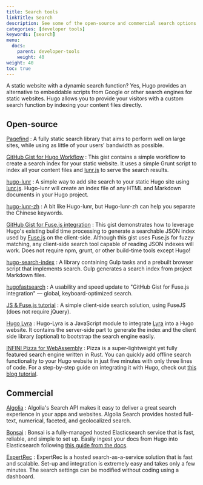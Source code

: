 ```yaml
---
title: Search tools
linkTitle: Search
description: See some of the open-source and commercial search options for your newly created Hugo website.
categories: [developer tools]
keywords: [search]
menu:
  docs:
    parent: developer-tools
    weight: 40
weight: 40
toc: true
---
```


A static website with a dynamic search function? Yes, Hugo provides an alternative to embeddable scripts from Google or other search engines for static websites. Hugo allows you to provide your visitors with a custom search function by indexing your content files directly.

## Open-source

[Pagefind](https://github.com/cloudcannon/pagefind)
: A fully static search library that aims to perform well on large sites, while using as little of your users' bandwidth as possible.

[GitHub Gist for Hugo Workflow](https://gist.github.com/sebz/efddfc8fdcb6b480f567)
: This gist contains a simple workflow to create a search index for your static website. It uses a simple Grunt script to index all your content files and [lunr.js](https://lunrjs.com/) to serve the search results.

[hugo-lunr](https://www.npmjs.com/package/hugo-lunr)
: A simple way to add site search to your static Hugo site using [lunr.js](https://lunrjs.com/). Hugo-lunr will create an index file of any HTML and Markdown documents in your Hugo project.

[hugo-lunr-zh](https://www.npmjs.com/package/hugo-lunr-zh)
: A bit like Hugo-lunr, but Hugo-lunr-zh can help you separate the Chinese keywords.

[GitHub Gist for Fuse.js integration](https://gist.github.com/eddiewebb/735feb48f50f0ddd65ae5606a1cb41ae)
: This gist demonstrates how to leverage Hugo's existing build time processing to generate a searchable JSON index used by [Fuse.js](https://fusejs.io/) on the client-side. Although this gist uses Fuse.js for fuzzy matching, any client-side search tool capable of reading JSON indexes will work. Does not require npm, grunt, or other build-time tools except Hugo!

[hugo-search-index](https://www.npmjs.com/package/hugo-search-index)
: A library containing Gulp tasks and a prebuilt browser script that implements search. Gulp generates a search index from project Markdown files.

[hugofastsearch](https://gist.github.com/cmod/5410eae147e4318164258742dd053993)
: A usability and speed update to "GitHub Gist for Fuse.js integration" — global, keyboard-optimized search.

[JS & Fuse.js tutorial](https://makewithhugo.com/add-search-to-a-hugo-site/)
: A simple client-side search solution, using FuseJS (does not require jQuery).

[Hugo Lyra](https://github.com/paolomainardi/hugo-lyra)
: Hugo-Lyra is a JavaScript module to integrate [Lyra](https://github.com/LyraSearch/lyra) into a Hugo website. It contains the server-side part to generate the index and the client side library (optional) to bootstrap the search engine easily.

[INFINI Pizza for WebAssembly](https://github.com/infinilabs/pizza-docsearch) 
: Pizza is a super-lightweight yet fully featured search engine written in Rust. You can quickly add offline search functionality to your Hugo website in just five minutes with only three lines of code. For a step-by-step guide on integrating it with Hugo, check out [this blog tutorial](https://dev.to/medcl/adding-search-functionality-to-a-hugo-static-site-based-on-infini-pizza-for-webassembly-4h5e).


## Commercial

[Algolia](https://www.algolia.com/)
: Algolia's Search API makes it easy to deliver a great search experience in your apps and websites. Algolia Search provides hosted full-text, numerical, faceted, and geolocalized search.

[Bonsai](https://www.bonsai.io)
: Bonsai is a fully-managed hosted Elasticsearch service that is fast, reliable, and simple to set up. Easily ingest your docs from Hugo into Elasticsearch following [this guide from the docs](https://bonsai.io/docs/hugo).

[ExpertRec](https://www.expertrec.com/)
: ExpertRec is a hosted search-as-a-service solution that is fast and scalable. Set-up and integration is extremely easy and takes only a few minutes. The search settings can be modified without coding using a dashboard.
